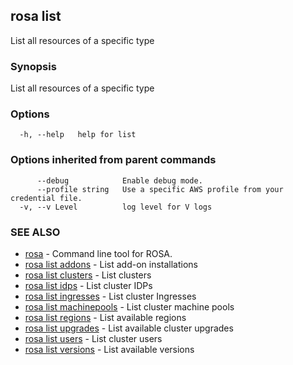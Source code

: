 ## rosa list

List all resources of a specific type

### Synopsis

List all resources of a specific type

### Options

```
  -h, --help   help for list
```

### Options inherited from parent commands

```
      --debug            Enable debug mode.
      --profile string   Use a specific AWS profile from your credential file.
  -v, --v Level          log level for V logs
```

### SEE ALSO

* [rosa](rosa.md)	 - Command line tool for ROSA.
* [rosa list addons](rosa_list_addons.md)	 - List add-on installations
* [rosa list clusters](rosa_list_clusters.md)	 - List clusters
* [rosa list idps](rosa_list_idps.md)	 - List cluster IDPs
* [rosa list ingresses](rosa_list_ingresses.md)	 - List cluster Ingresses
* [rosa list machinepools](rosa_list_machinepools.md)	 - List cluster machine pools
* [rosa list regions](rosa_list_regions.md)	 - List available regions
* [rosa list upgrades](rosa_list_upgrades.md)	 - List available cluster upgrades
* [rosa list users](rosa_list_users.md)	 - List cluster users
* [rosa list versions](rosa_list_versions.md)	 - List available versions

